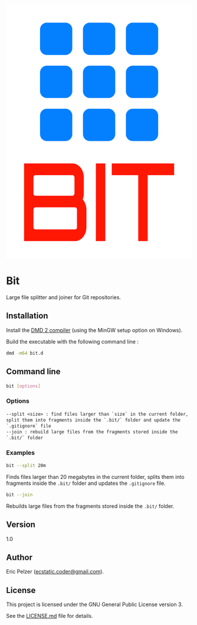 ![](https://github.com/senselogic/BIT/blob/master/LOGO/bit.png)

# Bit

Large file splitter and joiner for Git repositories.

## Installation

Install the [DMD 2 compiler](https://dlang.org/download.html) (using the MinGW setup option on Windows).

Build the executable with the following command line :

```bash
dmd -m64 bit.d
```

## Command line

```bash
bit [options]
```

### Options

```
--split <size> : find files larger than `size` in the current folder, split them into fragments inside the `.bit/` folder and update the `.gitignore` file
--join : rebuild large files from the fragments stored inside the `.bit/` folder
```

### Examples

```bash
bit --split 20m
```

Finds files larger than 20 megabytes in the current folder, splits them into fragments inside the `.bit/` folder and updates the `.gitignore` file.

```bash
bit --join
```

Rebuilds large files from the fragments stored inside the `.bit/` folder.

## Version

1.0

## Author

Eric Pelzer (ecstatic.coder@gmail.com).

## License

This project is licensed under the GNU General Public License version 3.

See the [LICENSE.md](LICENSE.md) file for details.
